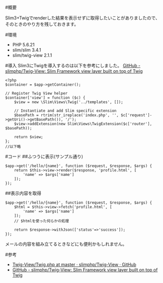 
#概要

Slim3+Twigでrenderした結果を表示せずに取得したいことがありましたので、そのときのやり方を残しておきます。

#環境
- PHP 5.6.21
- slim/slim 3.4.1
- slim/twig-view 2.1.1

#導入
Slim3にTwigを導入するのは以下を参考にしました。
[GitHub - slimphp/Twig-View: Slim Framework view layer built on top of Twig](https://github.com/slimphp/Twig-View)

```php:src/dependencies.php
<?php
$container = $app->getContainer();

// Register Twig View helper
$container['view'] = function ($c) {
    $view = new \Slim\Views\Twig('../templates', []);

    // Instantiate and add Slim specific extension
    $basePath = rtrim(str_ireplace('index.php', '', $c['request']->getUri()->getBasePath()), '/');
    $view->addExtension(new Slim\Views\TwigExtension($c['router'], $basePath));

    return $view;
};
//以下略
```

#コード
##ふつうに表示(サンプル通り)
```php:src/routes.php
$app->get('/hello/{name}', function ($request, $response, $args) {          
    return $this->view->render($response, 'profile.html', [                 
        'name' => $args['name']                                             
    ]);                                                                     
});                                                                         
```

##表示内容を取得
```php:src/routes.php
$app->get('/hello/{name}', function ($request, $response, $args) {                                                                                   
    $html = $this->view->fetch('profile.html', [                             
        'name' => $args['name']                                              
    ]);
    // $htmlを使った何らかの処理

    return $response->withJson(['status'=>'success']);
});                                                                                                                                                                               
```


メールの内容を組み立てるときなどにも便利かもしれません。

#参考
- [Twig-View/Twig.php at master · slimphp/Twig-View · GitHub](https://github.com/slimphp/Twig-View/blob/master/src/Twig.php#L88)
- [GitHub - slimphp/Twig-View: Slim Framework view layer built on top of Twig](https://github.com/slimphp/Twig-View)
